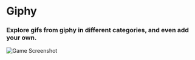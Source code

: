 # Giphy

### Explore gifs from giphy in different categories, and even add your own.

![Game Screenshot](assets/images/giphy-screenshot.jpg)